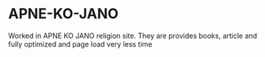 # APNE-KO-JANO
Worked in APNE KO JANO religion site. They are provides books, article and fully optimized and page load very less time
